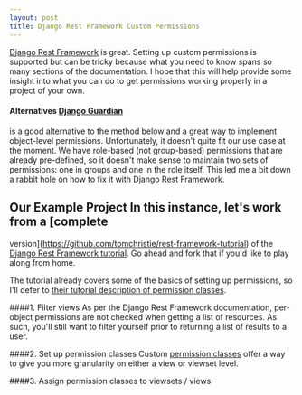 ```yaml
---
layout: post
title: Django Rest Framework Custom Permissions
---
```

[Django Rest Framework](http://www.django-rest-framework.org/) is great.
Setting up custom permissions is supported but can be tricky because what you
need to know spans so many sections of the documentation. I hope that this will
help provide some insight into what you can do to get permissions working
properly in a project of your own.

#### Alternatives [Django Guardian](https://github.com/lukaszb/django-guardian)
is a good alternative to the method below and a great way to implement
object-level permissions. Unfortunately, it doesn't quite fit our use case at
the moment. We have role-based (not group-based) permissions that are already
pre-defined, so it doesn't make sense to maintain two sets of permissions: one
in groups and one in the role itself. This led me a bit down a rabbit hole on
how to fix it with Django Rest Framework.

## Our Example Project In this instance, let's work from a [complete
version](https://github.com/tomchristie/rest-framework-tutorial) of the [Django
Rest Framework
tutorial](http://www.django-rest-framework.org/tutorial/1-serialization). Go
ahead and fork that if you'd like to play along from home. 

The tutorial already covers some of the basics of setting up permissions, so
I'll defer to [their tutorial description of permission
classes](http://www.django-rest-framework.org/tutorial/4-authentication-and-permissions).

####1. Filter views As per the Django Rest Framework documentation, per-object
permissions are not checked when getting a list of resources. As such, you'll
still want to filter yourself prior to returning a list of results to a user. 

####2. Set up permission classes Custom [permission
classes](http://www.django-rest-framework.org/api-guide/permissions) offer
a way to give you more granularity on either a view or viewset level. 

####3. Assign permission classes to viewsets / views

